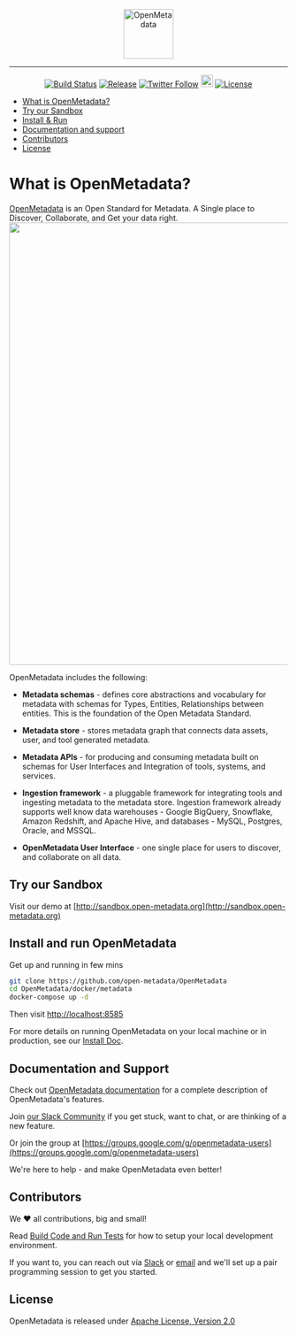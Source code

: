 <div align="center">
  <img src="https://i.imgur.com/5VumwFS.png" align="center" alt="OpenMetadata" height="90"/>
  <hr />

[![Build Status](https://github.com/open-metadata/OpenMetadata/actions/workflows/maven-build.yml/badge.svg?event=push)](https://github.com/open-metadata/OpenMetadata/actions/workflows/maven-build.yml)
[![Release](https://img.shields.io/github/release/open-metadata/OpenMetadata/all.svg)](https://github.com/open-metadata/OpenMetadata/releases)
[![Twitter Follow](https://img.shields.io/twitter/follow/open_metadata?style=social)](https://twitter.com/intent/follow?screen_name=open_metadata)
<a href="https://join.slack.com/t/openmetadata/shared_invite/zt-oiq9s1qd-dHHvw4xjpnoRV1QQrq6vUg"><img src="https://img.shields.io/badge/slack-join-E01E5A?logo=slack" alt="Join us on Slack" height="22"/></a>
[![License](https://img.shields.io/github/license/open-metadata/OpenMetadata.svg)](LICENSE)

</div>

- [What is OpenMetadata?](#what-is-openmetadata )
- [Try our Sandbox](#try-our-sandbox)
- [Install & Run](#install-and-run-openmetadata)
- [Documentation and support](#documentation-and-support)
- [Contributors](#contributors)
- [License](#license)

# What is OpenMetadata?
[OpenMetadata](https://open-metadata.org/) is an Open Standard for Metadata. A Single place to Discover, Collaborate, and Get your data right.
<img src="https://user-images.githubusercontent.com/1417689/129423079-d21cbf3f-786f-4d4a-b6c3-b66feca234b8.png"  width="800">

OpenMetadata includes the following:
- **Metadata schemas** - defines core abstractions and vocabulary for metadata with schemas for Types, Entities, Relationships between entities. This is the foundation of the Open Metadata Standard.

- **Metadata store** - stores metadata graph that connects data assets, user, and tool generated metadata.

- **Metadata APIs** - for producing and consuming metadata built on schemas for User Interfaces and Integration of tools, systems, and services.

- **Ingestion framework** - a pluggable framework for integrating tools and ingesting metadata to the metadata store. Ingestion framework already supports well know data warehouses - Google BigQuery, Snowflake, Amazon Redshift, and Apache Hive, and databases - MySQL, Postgres, Oracle, and MSSQL.

- **OpenMetadata User Interface** - one single place for users to discover, and collaborate on all data.

## Try our Sandbox

Visit our demo at [http://sandbox.open-metadata.org](http://sandbox.open-metadata.org)

## Install and run OpenMetadata
Get up and running in few mins

```sh
git clone https://github.com/open-metadata/OpenMetadata
cd OpenMetadata/docker/metadata
docker-compose up -d
```
Then visit [http://localhost:8585](http://localhost:8585)

For more details on running OpenMetadata on your local machine or in production, see our [Install Doc](https://docs.open-metadata.org/install/run-openmetadata).

## Documentation and Support

Check out [OpenMetadata documentation](https://docs.open-metadata.org/) for a complete description of OpenMetadata's features.

Join [our Slack Community](https://join.slack.com/t/openmetadata/shared_invite/) if you get stuck, want to chat, or are thinking of a new feature.

Or join the group at [https://groups.google.com/g/openmetadata-users](https://groups.google.com/g/openmetadata-users)

We're here to help - and make OpenMetadata even better!

## Contributors

We ❤️ all contributions, big and small!

Read [Build Code and Run Tests](https://docs.open-metadata.org/open-source-community/developer/build-code-run-tests) for how to setup your local development environment.

If you want to, you can reach out via [Slack](https://openmetadata.slack.com/) or [email](mailto:dev@open-metadata.org) and we'll set up a pair programming session to get you started.

## License
OpenMetadata is released under [Apache License, Version 2.0](http://www.apache.org/licenses/LICENSE-2.0)
